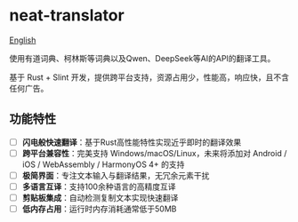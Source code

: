 # neat-translator

[English](README_en.md)

使用有道词典、柯林斯等词典以及Qwen、DeepSeek等AI的API的翻译工具。

基于 Rust + Slint 开发，提供跨平台支持，资源占用少，性能高，响应快，且不含任何广告。

## 功能特性

- [ ] **闪电般快速翻译**：基于Rust高性能特性实现近乎即时的翻译效果
- [ ] **跨平台兼容性**：完美支持 Windows/macOS/Linux，未来将添加对 Android / iOS / WebAssembly / HarmonyOS 4+ 的支持
- [ ] **极简界面**：专注文本输入与翻译结果，无冗余元素干扰
- [ ] **多语言互译**：支持100余种语言的高精度互译
- [ ] **剪贴板集成**：自动检测复制文本实现快速翻译
- [ ] **低内存占用**：运行时内存消耗通常低于50MB
